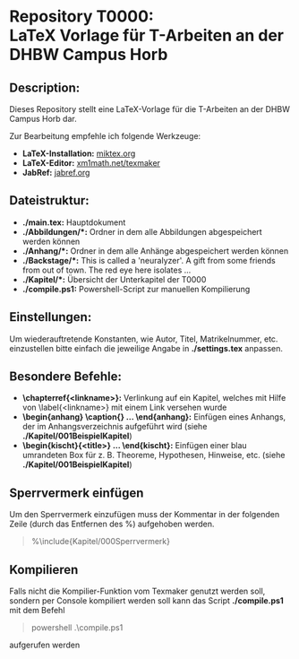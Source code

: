 # Repository T0000: <br> LaTeX Vorlage für T-Arbeiten an der DHBW Campus Horb

## Description:
Dieses Repository stellt eine LaTeX-Vorlage für die T-Arbeiten an der DHBW Campus Horb dar.

Zur Bearbeitung empfehle ich folgende Werkzeuge:
+ **LaTeX-Installation:** [miktex.org](https://miktex.org/download)
+ **LaTeX-Editor:** [xm1math.net/texmaker](https://www.xm1math.net/texmaker/download.html)
+ **JabRef:** [jabref.org](https://www.jabref.org/#download)

## Dateistruktur:
+ **./main.tex:** Hauptdokument
+ **./Abbildungen/*:** Ordner in dem alle Abbildungen abgespeichert werden können
+ **./Anhang/*:** Ordner in dem alle Anhänge abgespeichert werden können
+ **./Backstage/*:** This is called a 'neuralyzer'. A gift from some friends from out of town. The red eye here isolates ...
+ **./Kapitel/*:** Übersicht der Unterkapitel der T0000
+ **./compile.ps1:** Powershell-Script zur manuellen Kompilierung 

## Einstellungen:
Um wiederauftretende Konstanten, wie Autor, Titel, Matrikelnummer, etc. einzustellen bitte einfach die jeweilige Angabe in **./settings.tex** anpassen.

## Besondere Befehle:
+ **\chapterref{\<linkname>}:** Verlinkung auf ein Kapitel, welches mit Hilfe von \label{\<linkname>} mit einem Link versehen wurde
+ **\begin{anhang} \caption{} ... \end{anhang}:** Einfügen eines Anhangs, der im Anhangsverzeichnis aufgeführt wird (siehe **./Kapitel/001BeispielKapitel**)
+ **\begin{kischt}{\<title>} ... \end{kischt}:** Einfügen einer blau umrandeten Box für z. B. Theoreme, Hypothesen, Hinweise, etc. (siehe **./Kapitel/001BeispielKapitel**)

## Sperrvermerk einfügen
Um den Sperrvermerk einzufügen muss der Kommentar in der folgenden Zeile (durch das Entfernen des %) aufgehoben werden.
>%\include{Kapitel/000Sperrvermerk}

## Kompilieren
Falls nicht die Kompilier-Funktion vom Texmaker genutzt werden soll, sondern per Console kompiliert werden soll kann das Script **./compile.ps1** mit dem Befehl
>powershell .\compile.ps1

aufgerufen werden